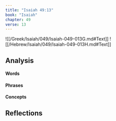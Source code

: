 ```yaml
---
title: "Isaiah 49:13"
book: "Isaiah"
chapter: 49
verse: 13
---
```

![[/Greek/Isaiah/049/Isaiah-049-013G.md#Text]]
![[/Hebrew/Isaiah/049/Isaiah-049-013H.md#Text]]

## Analysis

#### Words

#### Phrases

#### Concepts

## Reflections
